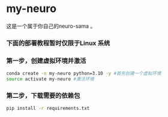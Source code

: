 # my-neuro
这是一个属于你自己的neuro-sama 。

### 下面的部署教程暂时仅限于Linux 系统

### 第一步，创建虚拟环境并激活

```bash
conda create -n my-neuro python=3.10 -y #首先创建一个虚拟环境
source activate my-neuro #激活环境
```

### 第二步，下载需要的依赖包

```bash
pip install -r requirements.txt
```

